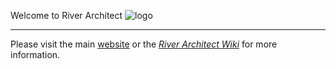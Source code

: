 Welcome to River Architect ![logo](https://github.com/RiverArchitect/Welcome/raw/master/images/logo_small.ico)


***

Please visit the main [website](https://riverarchitect.github.io/) or the [*River Architect Wiki*](https://riverarchitect.github.io/RA_wiki/) for more information.
